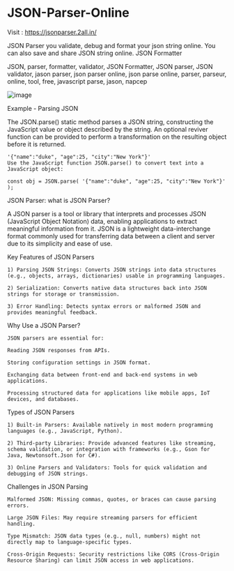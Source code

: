# JSON-Parser-Online
Visit : https://jsonparser.2all.in/

JSON Parser you validate, debug and format your json string online. You can also save and share JSON string online. JSON Formatter

JSON, parser, formatter, validator, JSON Formatter, JSON parser, JSON validator, jason parser, json parser online, json parse online, parser, parseur, online, tool, free, javascript parse, jason, парсер


![image](https://github.com/user-attachments/assets/d5f3036d-364e-48b1-bd28-1f2d4c87d646)

Example - Parsing JSON

The JSON.parse() static method parses a JSON string, constructing the JavaScript value or object described by the string. An optional reviver function can be provided to perform a transformation on the resulting object before it is returned.

    '{"name":"duke", "age":25, "city":"New York"}'
    Use the JavaScript function JSON.parse() to convert text into a JavaScript object:
    
    const obj = JSON.parse( '{"name":"duke", "age":25, "city":"New York"}' );

JSON Parser: what is JSON Parser?

A JSON parser is a tool or library that interprets and processes JSON (JavaScript Object Notation) data, enabling applications to extract meaningful information from it. JSON is a lightweight data-interchange format commonly used for transferring data between a client and server due to its simplicity and ease of use.

Key Features of JSON Parsers

    1) Parsing JSON Strings: Converts JSON strings into data structures (e.g., objects, arrays, dictionaries) usable in programming languages.
  
    2) Serialization: Converts native data structures back into JSON strings for storage or transmission.
    
    3) Error Handling: Detects syntax errors or malformed JSON and provides meaningful feedback.

Why Use a JSON Parser?

    JSON parsers are essential for:
    
    Reading JSON responses from APIs.
    
    Storing configuration settings in JSON format.
    
    Exchanging data between front-end and back-end systems in web applications.
    
    Processing structured data for applications like mobile apps, IoT devices, and databases.


Types of JSON Parsers

    1) Built-in Parsers: Available natively in most modern programming languages (e.g., JavaScript, Python).
    
    2) Third-party Libraries: Provide advanced features like streaming, schema validation, or integration with frameworks (e.g., Gson for Java, Newtonsoft.Json for C#).
    
    3) Online Parsers and Validators: Tools for quick validation and debugging of JSON strings.


Challenges in JSON Parsing

    Malformed JSON: Missing commas, quotes, or braces can cause parsing errors.
    
    Large JSON Files: May require streaming parsers for efficient handling.
    
    Type Mismatch: JSON data types (e.g., null, numbers) might not directly map to language-specific types.
    
    Cross-Origin Requests: Security restrictions like CORS (Cross-Origin Resource Sharing) can limit JSON access in web applications.


